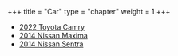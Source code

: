 +++
title = "Car"
type = "chapter"
weight = 1
+++

- [2022 Toyota Camry](/car/2022-toyota-camry/)
- [2014 Nissan Maxima](/car/2014-nissan-maxima/)
- [2014 Nissan Sentra](/car/2014-nissan-sentra/)

